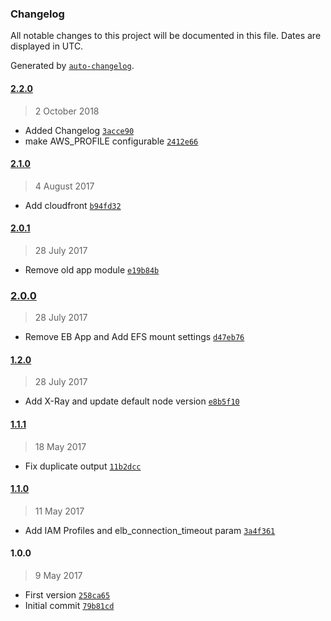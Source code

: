 ### Changelog

All notable changes to this project will be documented in this file. Dates are displayed in UTC.

Generated by [`auto-changelog`](https://github.com/CookPete/auto-changelog).

#### [2.2.0](https://github.com/BasileTrujillo/terraform-elastic-beanstalk-nodejs/compare/2.1.0...2.2.0)

> 2 October 2018

- Added Changelog [`3acce90`](https://github.com/BasileTrujillo/terraform-elastic-beanstalk-nodejs/commit/3acce901e281089805c93c511cc173470924cad3)
- make AWS_PROFILE configurable [`2412e66`](https://github.com/BasileTrujillo/terraform-elastic-beanstalk-nodejs/commit/2412e66ceb5a95e5458dfd0c79686f8c20859086)

#### [2.1.0](https://github.com/BasileTrujillo/terraform-elastic-beanstalk-nodejs/compare/2.0.1...2.1.0)

> 4 August 2017

- Add cloudfront [`b94fd32`](https://github.com/BasileTrujillo/terraform-elastic-beanstalk-nodejs/commit/b94fd326fbdaa6dc64721580368051cf8eacaad7)

#### [2.0.1](https://github.com/BasileTrujillo/terraform-elastic-beanstalk-nodejs/compare/2.0.0...2.0.1)

> 28 July 2017

- Remove old app module [`e19b84b`](https://github.com/BasileTrujillo/terraform-elastic-beanstalk-nodejs/commit/e19b84bbfac2d4d76636ac7908d62e3fdb217ea5)

### [2.0.0](https://github.com/BasileTrujillo/terraform-elastic-beanstalk-nodejs/compare/1.2.0...2.0.0)

> 28 July 2017

- Remove EB App and Add EFS mount settings [`d47eb76`](https://github.com/BasileTrujillo/terraform-elastic-beanstalk-nodejs/commit/d47eb76ad722e680ca7f9c0115f3c0bb6fab10b9)

#### [1.2.0](https://github.com/BasileTrujillo/terraform-elastic-beanstalk-nodejs/compare/1.1.1...1.2.0)

> 28 July 2017

- Add X-Ray and update default node version [`e8b5f10`](https://github.com/BasileTrujillo/terraform-elastic-beanstalk-nodejs/commit/e8b5f10b30cf9f7767fad7dbd3af8e41ef1663b1)

#### [1.1.1](https://github.com/BasileTrujillo/terraform-elastic-beanstalk-nodejs/compare/1.1.0...1.1.1)

> 18 May 2017

- Fix duplicate output [`11b2dcc`](https://github.com/BasileTrujillo/terraform-elastic-beanstalk-nodejs/commit/11b2dcced21e57390080d961cd499543f69369b6)

#### [1.1.0](https://github.com/BasileTrujillo/terraform-elastic-beanstalk-nodejs/compare/1.0.0...1.1.0)

> 11 May 2017

- Add IAM Profiles and elb_connection_timeout param [`3a4f361`](https://github.com/BasileTrujillo/terraform-elastic-beanstalk-nodejs/commit/3a4f361d8d5ce449ab23ca28c76c6716e59140e6)

#### 1.0.0

> 9 May 2017

- First version [`258ca65`](https://github.com/BasileTrujillo/terraform-elastic-beanstalk-nodejs/commit/258ca65ab7112fba8b625c1d0ab5ad18ef82dabb)
- Initial commit [`79b81cd`](https://github.com/BasileTrujillo/terraform-elastic-beanstalk-nodejs/commit/79b81cd4a3947e89893df05ba64f4a8e92be51f4)
